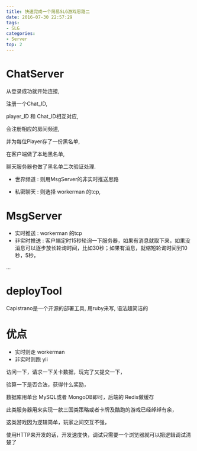 ```yaml
---
title: 快速完成一个简易SLG游戏思路二
date: 2016-07-30 22:57:29
tags:
- SLG
categories:
- Server
top: 2
---
```




# ChatServer



从登录成功就开始连接, 

注册一个Chat_ID, 

player_ID 和 Chat_ID相互对应, 

会注册相应的房间频道, 

并为每位Player存了一份黑名单, 

在客户端做了本地黑名单, 

聊天服务器也做了黑名单二次验证处理.

- 世界频道 : 则用MsgServer的非实时推送思路

- 私密聊天 : 则选择 workerman 的tcp, 




# MsgServer

- 实时推送 : workerman 的tcp
- 非实时推送 : 客户端定时15秒轮询一下服务器，如果有消息就取下来，如果没消息可以逐步放长轮询时间，比如30秒；如果有消息，就缩短轮询时间到10秒，5秒，

... <!-- more -->

# deployTool

Capistrano是一个开源的部署工具, 用ruby来写, 语法超简洁的

# 优点

- 实时则走 workerman 
- 非实时则跑 yii

访问一下，请求一下关卡数据，玩完了又提交一下，

验算一下是否合法，获得什么奖励，

数据库用单台 MySQL或者 MongoDB即可，后端的 Redis做缓存

此类服务器用来实现一款三国类策略或者卡牌及酷跑的游戏已经绰绰有余，

这类游戏因为逻辑简单，玩家之间交互不强，

使用HTTP来开发的话，开发速度快，调试只需要一个浏览器就可以把逻辑调试清楚了